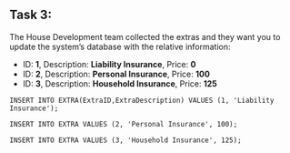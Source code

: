 ## Task 3:

The House Development team collected the extras and they want you to update the system’s database with the relative information:

- ID: **1**, Description: **Liability Insurance**, Price: **0**
- ID: **2**, Description: **Personal Insurance**, Price: **100**
- ID: **3**, Description: **Household Insurance**, Price: **125**

```mysql
INSERT INTO EXTRA(ExtraID,ExtraDescription) VALUES (1, 'Liability Insurance');

INSERT INTO EXTRA VALUES (2, 'Personal Insurance', 100);

INSERT INTO EXTRA VALUES (3, 'Household Insurance', 125);
```
